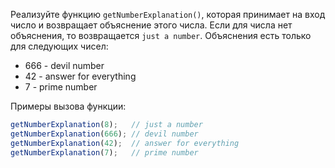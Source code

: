 
Реализуйте функцию `getNumberExplanation()`, которая принимает на вход число и возвращает объяснение этого числа. Если для числа нет объяснения, то возвращается `just a number`. Объяснения есть только для следующих чисел:

  * 666 - devil number
  * 42 - answer for everything
  * 7 - prime number

Примеры вызова функции:

```javascript
getNumberExplanation(8);   // just a number
getNumberExplanation(666); // devil number
getNumberExplanation(42);  // answer for everything
getNumberExplanation(7);   // prime number
```

